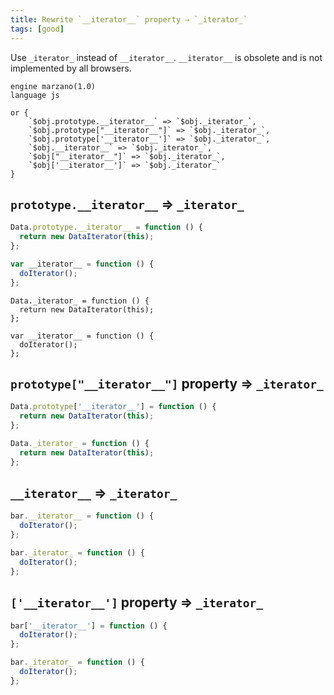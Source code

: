 ```yaml
---
title: Rewrite `__iterator__` property ⇒ `_iterator_`
tags: [good]
---
```


Use `_iterator_` instead of `__iterator__`. `__iterator__` is obsolete and is not implemented by all browsers.


```grit
engine marzano(1.0)
language js

or {
	`$obj.prototype.__iterator__` => `$obj._iterator_`,
	`$obj.prototype["__iterator__"]` => `$obj._iterator_`,
	`$obj.prototype['__iterator__']` => `$obj._iterator_`,
	`$obj.__iterator__` => `$obj._iterator_`,
	`$obj["__iterator__"]` => `$obj._iterator_`,
	`$obj['__iterator__']` => `$obj._iterator_`
}
```

## `prototype.__iterator__` => `_iterator_`

```javascript
Data.prototype.__iterator__ = function () {
  return new DataIterator(this);
};

var __iterator__ = function () {
  doIterator();
};
```

```
Data._iterator_ = function () {
  return new DataIterator(this);
};

var __iterator__ = function () {
  doIterator();
};
```

## `prototype["__iterator__"]` property => `_iterator_`

```javascript
Data.prototype['__iterator__'] = function () {
  return new DataIterator(this);
};
```

```typescript
Data._iterator_ = function () {
  return new DataIterator(this);
};
```

## `__iterator__` => `_iterator_`

```javascript
bar.__iterator__ = function () {
  doIterator();
};
```

```typescript
bar._iterator_ = function () {
  doIterator();
};
```

## `['__iterator__']` property => `_iterator_`

```javascript
bar['__iterator__'] = function () {
  doIterator();
};
```

```typescript
bar._iterator_ = function () {
  doIterator();
};
```
